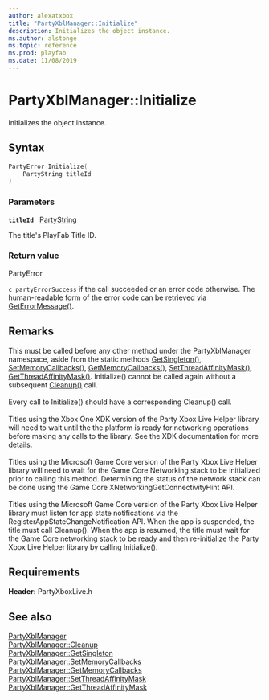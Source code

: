 ```yaml
---
author: alexatxbox
title: "PartyXblManager::Initialize"
description: Initializes the object instance.
ms.author: alstonge
ms.topic: reference
ms.prod: playfab
ms.date: 11/08/2019
---
```


# PartyXblManager::Initialize  

Initializes the object instance.  

## Syntax  
  
```cpp
PartyError Initialize(  
    PartyString titleId  
)  
```  
  
### Parameters  
  
**`titleId`** &nbsp; [PartyString](../../../../../networking/reference/typedefs.md)  
  
The title's PlayFab Title ID.  
  
  
### Return value  
PartyError
  
```c_partyErrorSuccess``` if the call succeeded or an error code otherwise. The human-readable form of the error code can be retrieved via [GetErrorMessage()](partyxblmanager_geterrormessage.md).
  
## Remarks  
  
This must be called before any other method under the PartyXblManager namespace, aside from the static methods [GetSingleton()](partyxblmanager_getsingleton.md), [SetMemoryCallbacks()](partyxblmanager_setmemorycallbacks.md), [GetMemoryCallbacks()](partyxblmanager_getmemorycallbacks.md), [SetThreadAffinityMask()](partyxblmanager_setthreadaffinitymask.md), [GetThreadAffinityMask()](partyxblmanager_getthreadaffinitymask.md). Initialize() cannot be called again without a subsequent [Cleanup()](partyxblmanager_cleanup.md) call. <br /><br /> Every call to Initialize() should have a corresponding Cleanup() call.   <br /><br /> Titles using the Xbox One XDK version of the Party Xbox Live Helper library will need to wait until the the platform is ready for networking operations before making any calls to the library. See the XDK documentation for more details.   <br /><br /> Titles using the Microsoft Game Core version of the Party Xbox Live Helper library will need to wait for the Game Core Networking stack to be initialized prior to calling this method. Determining the status of the network stack can be done using the Game Core XNetworkingGetConnectivityHint API.   <br /><br /> Titles using the Microsoft Game Core version of the Party Xbox Live Helper library must listen for app state notifications via the RegisterAppStateChangeNotification API. When the app is suspended, the title must call Cleanup(). When the app is resumed, the title must wait for the Game Core networking stack to be ready and then re-initialize the Party Xbox Live Helper library by calling Initialize().
  
## Requirements  
  
**Header:** PartyXboxLive.h
  
## See also  
[PartyXblManager](../partyxblmanager.md)  
[PartyXblManager::Cleanup](partyxblmanager_cleanup.md)  
[PartyXblManager::GetSingleton](partyxblmanager_getsingleton.md)  
[PartyXblManager::SetMemoryCallbacks](partyxblmanager_setmemorycallbacks.md)  
[PartyXblManager::GetMemoryCallbacks](partyxblmanager_getmemorycallbacks.md)  
[PartyXblManager::SetThreadAffinityMask](partyxblmanager_setthreadaffinitymask.md)  
[PartyXblManager::GetThreadAffinityMask](partyxblmanager_getthreadaffinitymask.md)
  
  
